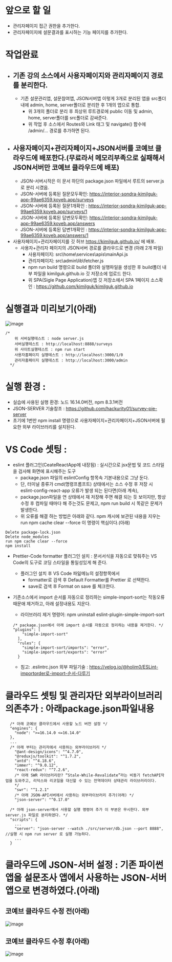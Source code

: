 # 앞으로 할 일

- 관리자페이지 접근 권한을 추가한다.
- 관리자페이지에 설문결과를 표시하는 기능 페이지를 추가한다.

# 작업완료

- ## 기존 강의 소스에서 사용자페이지와 관리자페이지 경로를 분리한다.
  - 기존 설문관리앱, 설문참여앱, JSON서버앱 이렇게 3개로 분리된 앱을 src폴더 내에 admin, home, server폴더로 분리한 후 1개의 앱으로 통합.
    - 위 3개의 폴더로 분리 후 최상위 루트경로에 public 이동 및 admin, home, server폴더를 src폴더로 감싸준다.
    - 위 작업 후 소스에서 Routes와 Link 태그 및 navigate() 함수에 /admin/... 경로를 추가하면 된다.
- ## 사용자페이지+관리자페이지+JSON서버를 코예브 클라우드에 배포한다.(무료라서 메모리부족으로 실패해서 JSON서버만 코예브 클라우드에 배포)
  - JSON-서버시작은 이 문서 하단의 package.json 파일에서 루트의 server.js로 분리 시켰음.
  - JSON-서버에 등록된 질문모두확인: https://interior-sondra-kimilguk-app-99ae6359.koyeb.app/surveys
  - JSON-서버에 등록된 질문1개확인 : https://interior-sondra-kimilguk-app-99ae6359.koyeb.app/surveys/1
  - JSON-서버에 등록된 답변모두확인: https://interior-sondra-kimilguk-app-99ae6359.koyeb.app/answers
  - JSON-서버에 등록된 답변1개확인 : https://interior-sondra-kimilguk-app-99ae6359.koyeb.app/answers/1
- 사용자페이지+관리자페이지를 깃 허브 https://kimilguk.github.io/ 에 배포.
  - 사용자+관리자 페이지의 JSON서버 경로를 클라우드로 변경 (아래 2개 파일)
    - 사용자페이지: src\home\services\apis\mainApi.js
    - 관리자페이지: src\admin\lib\fetcher.js
    - npm run build 명령으로 build 폴더와 실행파일을 생성한 후 build폴더 내부 파일을 kimilguk.github.io 깃 저장소에 업로드 한다.
    - 위 SPA(Sigle Page Application)앱 깃 저장소에서 SPA 1페이지 소스확인 : https://github.com/kimilguk/kimilguk.github.io

# 실행결과 미리보기(아래)

![image](./git_preview/preview.jpg)

```
/*
    위 서버실행테스트 : node server.js
    서버실행테스트 : http://localhost:8888/surveys
    위 사이트실행테스트 : npm run start
    사용자홈페이지 실행테스트 : http://localhost:3000/1/0
    관리자홈페이지 실행테스트 : http://localhost:3000/admin
  */
```

# 실행 환경 :

- 실습에 사용된 실행 환경: 노드 16.14.0버전, npm 8.3.1버전
- JSON-SERVER 기술참조 : https://github.com/hackurity01/survey-pie-server
- 초기에 1번만 npm install 명령으로 사용자페이지+관리자페이지+JSON서버에 필요한 외부 라이브러리를 설치된다.

# VS Code 셋팅 :

- eslint 플러그인(CeateReactApp에 내장됨) : 실시간으로 jsx문법 및 코드 스타일을 검사해 화면에 표시해주는 도구
  - package.json 파일의 eslintConfig 항목속 기본내용으로 그냥 둔다.
  - 단, 터미널 종류가 cmd(명령프롬프트) 상태에서는 소스 수정 후 저장 시 eslint-config-react-app 오류가 발생 되는 된다면(아래 계속),
  - package.json파일을 연 상태에서 재 저장해 주면 해결 되는 듯 보이지만, 항상 수정 후 컴파일 때마다 해 주는것도 문제고, npm run build 시 똑같은 문제가 발생한다.
  - 위 오류를 해결 하는 방법은 아래와 같다. npm 캐시에 보관된 내용을 지우는 run npm cache clear --force 이 명령이 핵심이다.(아래)

```
Delete package-lock.json
Delete node_modules
run npm cache clear --force
npm install
```

- Prettier-Code formatter 플러그인 설치 : 문서서식을 자동으로 맞춰주는 VS Code의 도구로 코딩 스타일을 통일성있게 해 준다.
  - 플러그인 설치 후 VS Code 파읾메뉴의 설정항목에서
    - formatter로 검색 후 Default Formatter를 Prettier 로 선택한다.
    - save로 검색 후 Format on save 를 체크한다.
- 기존소스에서 import 순서를 자동으로 정리하는 simple-import-sort는 작동오류때문애 제거하고, 아래 설정내용도 지운다.

  - 라이브러리 제거 명령어: npm uninstall eslint-plugin-simple-import-sort

  ```
  /* package.json에서 아래 import 순서를 자동으로 정리하는 내용을 제거한다. */
  "plugins": [
      "simple-import-sort"
    ],
    "rules": {
      "simple-import-sort/imports": "error",
      "simple-import-sort/exports": "error"
    }
  ```

  - 침고: .eslintrc.json 외부 파일기술 : https://velog.io/@holim0/ESLint-importorder로-import-순서-다루기

# 클라우드 셋팅 및 관리자단 외부라이브러리 의존추가 : 아래package.json파일내용

```
  /* 아래 코예브 클라우드에서 사용할 노드 버전 설정 */
  "engines": {
    "node": ">=16.14.0 <=16.14.0"
  },
  ...
  /* 아래 부터는 관리자에서 사용하는 외부라이브러리 */
    "@ant-design/icons": "^4.7.0",
    "@reduxjs/toolkit": "^1.7.2",
    "antd": "^4.18.6",
    "immer": "^9.0.12",
    "react-redux": "^7.2.6",
    /* 아래 SWR 라이브러리란? “Stale-While-Revalidate”라는 비동기 fetchAPI작업을 도와주고, 리덕스와 리코일을 대신할 수 있는 전역데이터 상태관리 라이브러리이다.
    */
    "swr": "^1.2.1"
    /* 아래 JSON-API서버에서 사용하는 외부라이브러리 추가(아래) */
    "json-server": "^0.17.0"

  /* 아래 json-server에서 사용할 실행 명령어 추가 이 부분은 무시한다. 외부 server.js 파일로 분리하였다. */
  "scripts": {
    ...
    "server": "json-server --watch ./src/server/db.json --port 8888", //실행 시 npm run server 로 실행 가능하다.
    ...
  }
```

# 클라우드에 JSON-서버 설정 : 기존 파이썬 앱을 설문조사 앱에서 사용하는 JSON-서버 앱으로 변경하였다.(아래)

## 코예브 클라우드 수정 전(아래)

![image](./git_preview/koyeb_cloud_old.jpg)

## 코예브 클라우드 수정 후(아래)

![image](./git_preview/koyeb_cloud_new.jpg)
